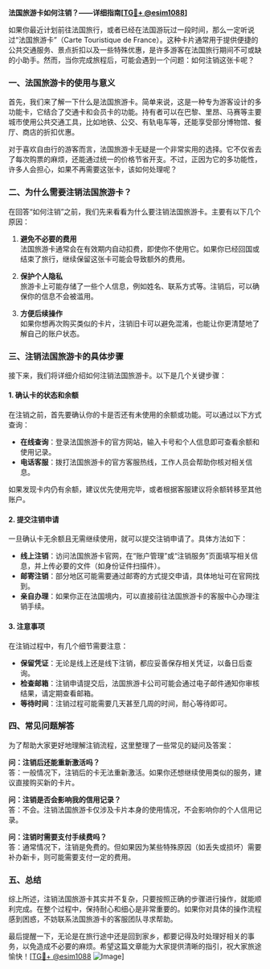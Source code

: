 **法国旅游卡如何注销？——详细指南[[TG💪+ @esim1088](https://t.me/s/esim1088)]**

如果你最近计划前往法国旅行，或者已经在法国游玩过一段时间，那么一定听说过“法国旅游卡”（Carte Touristique de France）。这种卡片通常用于提供便捷的公共交通服务、景点折扣以及一些特殊优惠，是许多游客在法国旅行期间不可或缺的小助手。然而，当你完成旅程后，可能会遇到一个问题：如何注销这张卡呢？

### 一、法国旅游卡的使用与意义

首先，我们来了解一下什么是法国旅游卡。简单来说，这是一种专为游客设计的多功能卡，它结合了交通卡和会员卡的功能。持有者可以在巴黎、里昂、马赛等主要城市使用公共交通工具，比如地铁、公交、有轨电车等，还能享受部分博物馆、餐厅、商店的折扣优惠。

对于喜欢自由行的游客而言，法国旅游卡无疑是一个非常实用的选择。它不仅省去了每次购票的麻烦，还能通过统一的价格节省开支。不过，正因为它的多功能性，许多人会担心，如果不再需要这张卡，该如何处理呢？

### 二、为什么需要注销法国旅游卡？

在回答“如何注销”之前，我们先来看看为什么要注销法国旅游卡。主要有以下几个原因：

1. **避免不必要的费用**  
   法国旅游卡通常会在有效期内自动扣费，即使你不使用它。如果你已经回国或结束了旅行，继续保留这张卡可能会导致额外的费用。

2. **保护个人隐私**  
   旅游卡上可能存储了一些个人信息，例如姓名、联系方式等。注销后，可以确保你的信息不会被滥用。

3. **方便后续操作**  
   如果你想再次购买类似的卡片，注销旧卡可以避免混淆，也能让你更清楚地了解自己的账户状态。

### 三、注销法国旅游卡的具体步骤

接下来，我们将详细介绍如何注销法国旅游卡。以下是几个关键步骤：

#### 1. 确认卡的状态和余额

在注销之前，首先要确认你的卡是否还有未使用的余额或功能。可以通过以下方式查询：

- **在线查询**：登录法国旅游卡的官方网站，输入卡号和个人信息即可查看余额和使用记录。
- **电话客服**：拨打法国旅游卡的官方客服热线，工作人员会帮助你核对相关信息。

如果发现卡内仍有余额，建议优先使用完毕，或者根据客服建议将余额转移至其他账户。

#### 2. 提交注销申请

一旦确认卡无余额且无需继续使用，就可以提交注销申请了。具体方法如下：

- **线上注销**：访问法国旅游卡官网，在“账户管理”或“注销服务”页面填写相关信息，并上传必要的文件（如身份证件扫描件）。
- **邮寄注销**：部分地区可能需要通过邮寄的方式提交申请，具体地址可在官网找到。
- **亲自办理**：如果你正在法国境内，可以直接前往法国旅游卡的客服中心办理注销手续。

#### 3. 注意事项

在注销过程中，有几个细节需要注意：

- **保留凭证**：无论是线上还是线下注销，都应妥善保存相关凭证，以备日后查询。
- **检查邮箱**：注销申请提交后，法国旅游卡公司可能会通过电子邮件通知你审核结果，请定期查看邮箱。
- **等待时间**：注销过程可能需要几天甚至几周的时间，耐心等待即可。

### 四、常见问题解答

为了帮助大家更好地理解注销流程，这里整理了一些常见的疑问及答案：

**问：注销后还能重新激活吗？**  
答：一般情况下，注销后的卡无法重新激活。如果你还想继续使用类似的服务，建议直接购买新的卡片。

**问：注销是否会影响我的信用记录？**  
答：不会。注销法国旅游卡仅涉及卡片本身的使用情况，不会影响你的个人信用记录。

**问：注销时需要支付手续费吗？**  
答：通常情况下，注销是免费的。但如果因为某些特殊原因（如丢失或损坏）需要补办新卡，则可能需要支付一定的费用。

### 五、总结

综上所述，注销法国旅游卡其实并不复杂，只要按照正确的步骤进行操作，就能顺利完成。在整个过程中，保持耐心和细心是非常重要的。如果你对具体的操作流程感到困惑，不妨联系法国旅游卡的客服团队寻求帮助。

最后提醒一下，无论是在旅行途中还是回到家乡，都要记得及时处理好相关的事务，以免造成不必要的麻烦。希望这篇文章能为大家提供清晰的指引，祝大家旅途愉快！[[TG💪+ @esim1088](https://t.me/s/esim1088) ![Image](https://i.postimg.cc/4NQfJmqS/Snipaste-2025-05-13-00-14-12.png)]